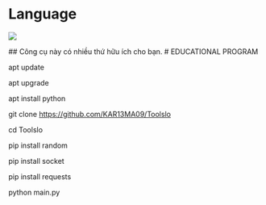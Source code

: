 # Language
 <img src="https://img.shields.io/badge/Python-FFDD00?style=for-the-badge&logo=python&logoColor=blue"/></br>
</div>
##  Công cụ này có nhiều thứ hữu ích cho bạn.
# EDUCATIONAL PROGRAM

apt update

apt upgrade

apt install python

git clone https://github.com/KAR13MA09/Toolslo

cd Toolslo

pip install random

pip install socket

pip install requests

python main.py
